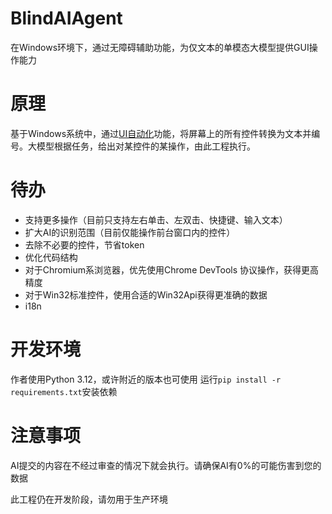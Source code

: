 # BlindAIAgent
在Windows环境下，通过无障碍辅助功能，为仅文本的单模态大模型提供GUI操作能力

# 原理
基于Windows系统中，通过[UI自动化](https://learn.microsoft.com/zh-cn/dotnet/framework/ui-automation/ui-automation-overview)功能，将屏幕上的所有控件转换为文本并编号。大模型根据任务，给出对某控件的某操作，由此工程执行。

# 待办
 - 支持更多操作（目前只支持左右单击、左双击、快捷键、输入文本）
 - 扩大AI的识别范围（目前仅能操作前台窗口内的控件）
 - 去除不必要的控件，节省token
 - 优化代码结构
 - 对于Chromium系浏览器，优先使用Chrome DevTools 协议操作，获得更高精度
 - 对于Win32标准控件，使用合适的Win32Api获得更准确的数据
 - i18n

# 开发环境
作者使用Python 3.12，或许附近的版本也可使用
运行`pip install -r requirements.txt`安装依赖

# 注意事项
AI提交的内容在不经过审查的情况下就会执行。请确保AI有0%的可能伤害到您的数据

此工程仍在开发阶段，请勿用于生产环境
